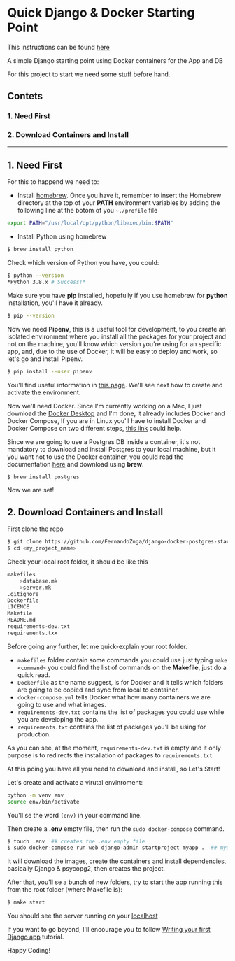# Quick Django & Docker Starting Point

This instructions can be found [here](http://oscarzuniga.live/django-docker-postgres-start-up/)

A simple Django starting point using Docker containers for the App and DB

For this project to start we need some stuff before hand.

## Contets
### 1. Need First
### 2. Download Containers and Install
______
## 1. Need First

For this to happend we need to:
- Install [homebrew](https://brew.sh/index_es). Once you have it, remember to insert the Homebrew directory at the top of your **PATH** environment variables by adding the following line at the botom of you `~./profile` file
```bash
export PATH="/usr/local/opt/python/libexec/bin:$PATH"
```
- Install Python using homebrew 
```bash
$ brew install python
```
Check which version of Python you have, you could:
```bash
$ python --version
*Python 3.8.x # Success!*
```
Make sure you have **pip** installed, hopefully if you use homebrew for **python** installation, you'll have it already.
```bash
$ pip --version
```
Now we need **Pipenv**, this is a useful tool for development, to you create an isolated environment where you install all the packages for your project and not on the machine, you'll know which version you're using for an specific app, and, due to the use of Docker, it will be easy to deploy and work, so let's go and install Pipenv.
```bash
$ pip install --user pipenv
```
You'll find useful information in [this page](https://docs.python-guide.org/dev/virtualenvs/#virtualenvironments-ref). We'll see next how to create and activate the environment.

Now we'll need Docker. Since I'm currently working on a Mac, I just download the [Docker Desktop](https://docs.docker.com/docker-for-mac/install/) and I'm done, it already includes Docker and Docker Compose, If you are in Linux you'll have to install Docker and Docker Compose on two different steps, [this link](https://docs.docker.com/engine/install/ubuntu/) could help.

Since we are going to use a Postgres DB inside a container, it's not mandatory to download and install Postgres to your local machine, but it you want not to use the Docker container, you could read the documentation [here](https://www.postgresql.org/download/) and download using **brew**.
```bash
$ brew install postgres
```

Now we are set!

## 2. Download Containers and Install

First clone the repo
```bash
$ git clone https://github.com/FernandoZnga/django-docker-postgres-start-up <my_project_name>
$ cd <my_project_name>
```

Check your local root folder, it should be like this
```bash
makefiles
    >database.mk
    >server.mk
.gitignore
Dockerfile
LICENCE
Makefile
README.md
requirements-dev.txt
requirements.txx
```
Before going any further, let me quick-explain your root folder.

- `makefiles` folder contain some commands you could use just typing `make <command>` you could find the list of commands on the **Makefile**, just do a quick read.
- `Dockerfile` as the name suggest, is for Docker and it tells which folders are going to be copied and sync from local to container.
- `docker-compose.yml` tells Docker what how many containers we are going to use and what images.
- `requirements-dev.txt` contains the list of packages you could use while you are developing the app.
- `requirements.txt` contains the list of packages you'll be using for production.

As you can see, at the moment, `requirements-dev.txt` is empty and it only purpose is to redirects the installation of packages to `requirements.txt`

At this poing you have all you need to download and install, so Let's Start!

Let's create and activate a virutal envinroment:
```bash
python -m venv env
source env/bin/activate
```
You'll se the word `(env)` in your command line.

Then create a **.env** empty file, then run the `sudo docker-compose` command.
```bash
$ touch .env  ## creates the .env empty file
$ sudo docker-compose run web django-admin startproject myapp .  ## myapp can be changed to your app name
```
It will download the images, create the containers and install dependencies, basically Django & psycopg2, then creates the project.

After that, you'll se a bunch of new folders, try to start the app running this from the root folder (where Makefile is):
```bash
$ make start
```
You should see the server running on your [localhost](http://localhost:8000/)

If you want to go beyond, I'll encourage you to follow [Writing your first Django app](https://docs.djangoproject.com/en/3.0/intro/tutorial01/) tutorial.

Happy Coding!